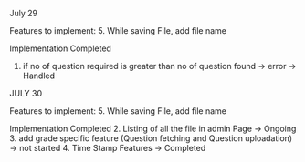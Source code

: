 July 29

Features to implement:
5. While saving File, add file name 


Implementation Completed
1.  if no of question required is greater than no of question found -> error -> Handled


JULY 30 

Features to implement:
5. While saving File, add file name 

Implementation Completed
2. Listing of all the file in admin Page -> Ongoing
3. add grade specific feature (Question fetching and Question uploadation) -> not started
4. Time Stamp Features -> Completed

